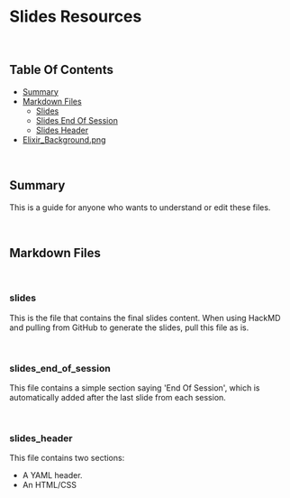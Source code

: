 # Slides Resources

<br/>

## Table Of Contents

- [Summary](#Summary)
- [Markdown Files](#Markdown-Files)
  - [Slides](#Slides)
  - [Slides End Of Session](#Slides-End-Of-Session)
  - [Slides Header](#Slides-Header)
- [Elixir_Background.png](#Elixir_Background)
  
<br/>

## Summary

This is a guide for anyone who wants to understand or edit these files.

<br/>

## Markdown Files

<br/>

### slides

This is the file that contains the final slides content.
When using HackMD and pulling from GitHub to generate the slides, pull this file as is.

<br/>

### slides_end_of_session

This file contains a simple section saying 'End Of Session', which is automatically added after the last slide from each session.

<br/>

### slides_header

This file contains two sections:

- A YAML header.
- An HTML/CSS <style> section.

<br/>

The YAML header carries information regarding:

- The title of the HTML document that will be generated by HackMD (this will be reflected on the tab title of the slides page that opens on your web browser).
- The theme of the slides (which mostly affects the background color). Do note that, if there is a background image, it will sit on top of the original background.

<br/>

The HTML/CSS <style> section carries information regarding:
  
- The font size of the whole slide presentation.
- The background for the whole slide presentation. In this case, it features an address that is recognised by HackMD as a reference to an image, which happens to be a white background with an **Elixir** logo on the bottom left. The background is set to cover each slide entirely.

<br/>

### Elixir_Background

This is the background for the slides. This file is not really used by any script. It is simply stored in this folder as a reference.

<img src="Elixir_Background.png" width="500" height="600">

Integrating it into the slide presentation entails:

1. Adding it first as an image file on HackMD.
2. Copying the address that is generated.
3. Pasting the address into the slides_header.md file, at the right location (within the url() tag). 


